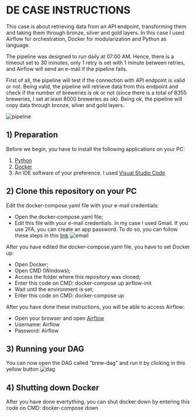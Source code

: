 # DE CASE INSTRUCTIONS

This case is about retrieving data from an API endpoint, transforming them and taking them through bronze, silver and gold layers.
In this case I used Airflow for orchestration, Docker for modularization and Python as language.

The pipeline was designed to run daily at 07:00 AM. Hence, there is a timeout set to 30 minutes, only 1 retry is set with 1 minute between retries, and Airflow will send an e-mail if the pipeline fails.

First of all, the pipeline will test if the connection with API endpoint is valid or not. Being valid, the pipeline will retrieve data from this endpoint and check if the number of breweries is ok or not (since there is a total of 8355 breweries, I set at least 8000 breweries as ok).
Being ok, the pipeline will copy data through bronze, silver and gold layers.

![pipeline](https://github.com/user-attachments/assets/4887d7e9-dd8d-4b61-b586-1da6e0c53998)


## 1) Preparation

Before we begin, you have to install the following applications on your PC:
1) [Python](https://www.python.org/downloads/)
2) [Docker](https://www.docker.com/products/docker-desktop/)
3) An IDE software of your preference. I used [Visual Studio Code](https://code.visualstudio.com/)

## 2) Clone this repository on your PC

Edit the docker-compose.yaml file with your e-mail credentials:
- Open the docker-compose.yaml file;
- Edit this file with your e-mail credentials. In my case I used Gmail. If you use 2FA, you can create an app password. To do so, you can follow these steps in this [link](https://knowledge.workspace.google.com/kb/how-to-create-app-passwords-000009237)
![email](https://github.com/user-attachments/assets/be27b89f-0ff0-45fb-833d-447510f07e98)

After you have edited the docker-compose.yaml file, you have to set Docker up:
- Open Docker;
- Open CMD (Windows);
- Access the folder where this repository was cloned;
- Enter this code on CMD: docker-compose up airflow-init
- Wait until the environment is set;
- Enter this code on CMD: docker-compose up

After you have done these instructions, you will be able to access Airflow:
- Open your browser and open [Airflow](http://localhost:8080/)
- Username: Airflow
- Password: Airflow

## 3) Running your DAG

You can now open the DAG called "brew-dag" and run it by clicking in this yellow button
![dag](https://github.com/user-attachments/assets/5ba907f3-2f8c-4ba7-bc75-e66aec4bef98)

## 4) Shutting down Docker

After you have done evertything, you can shut docker down by entering this code on CMD:
docker-compose down
